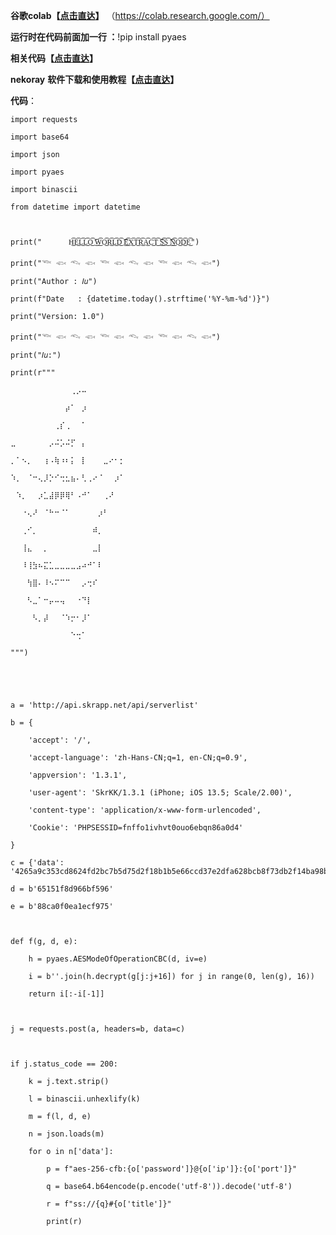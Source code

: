**谷歌colab【[点击直达](https://colab.research.google.com/)】**  （https://colab.research.google.com/）

**运行时在代码前面加一行 ：**!pip install pyaes

**相关代码【[点击直达](https://raw.githubusercontent.com/zzzhhh1/ssvpn/refs/heads/main/ss12)】**

**nekoray** **软件下载和使用教程【[点击直达](https://kjgx668.blogspot.com/2024/06/2024windowsnekoray-tunsing.html)】**

**代码**：

```
import requests

import base64

import json

import pyaes

import binascii

from datetime import datetime



print("      H͜͡E͜͡L͜͡L͜͡O͜͡ ͜͡W͜͡O͜͡R͜͡L͜͡D͜͡ ͜͡E͜͡X͜͡T͜͡R͜͡A͜͡C͜͡T͜͡ ͜͡S͜͡S͜͡ ͜͡N͜͡O͜͡D͜͡E͜͡")

print("𓆝 𓆟 𓆞 𓆟 𓆝 𓆟 𓆞 𓆟 𓆝 𓆟 𓆞 𓆟")

print("Author : 𝐼𝑢")

print(f"Date   : {datetime.today().strftime('%Y-%m-%d')}")

print("Version: 1.0")

print("𓆝 𓆟 𓆞 𓆟 𓆝 𓆟 𓆞 𓆟 𓆝 𓆟 𓆞 𓆟")

print("𝐼𝑢:")

print(r"""

⠀⠀⠀⠀⠀⠀⠀⠀⠀⠀⠀⢀⡠⠤⠀⠀⠀⠀⠀⠀⠀

⠀⠀⠀⠀⠀⠀⠀⠀⠀⠀⡴⠁⠀⡰⠀⠀⠀⠀⠀⠀⠀

⠀⠀⠀⠀⠀⠀⠀⠀⢀⡎⢀⠀⠀⠁⠀⠀⠀⠀⠀⠀⠀

⣀⠀⠀⠀⠀⠀⠀⡠⠬⡡⠬⡋⠀⡄⠀⠀⠀⠀⠀⠀⠀

⡀⠁⠢⡀⠀⠀⢰⠠⢷⠰⠆⡅⠀⡇⠀⠀⠀⣀⠔⠂⡂

⠱⡀⠀⠈⠒⢄⡸⡑⠊⢒⣂⣦⠄⢃⢀⠔⠈⠀⠀⡰⠁

⠀⠱⡀⠀⠀⡰⣁⣼⡿⡿⢿⠃⠠⠚⠁⠀⠀⢀⠜⠀⠀

⠀⠀⠐⢄⠜⠀⠈⠓⠒⠈⠁⠀⠀⠀⠀⠀⡰⠃⠀⠀⠀

⠀⠀⢀⠊⡀⠀⠀⠀⠀⠀⠀⠀⠀⠀⠀⠾⡀⠀⠀⠀⠀

⠀⠀⢸⣄⠀⠀⡀⠀⠀⠀⠀⠀⠀⠀⠀⣀⡇⠀⠀⠀⠀

⠀⠀⠸⢸⣳⠦⣍⣁⣀⣀⣀⣀⣠⠴⠚⠁⠇⠀⠀⠀⠀

⠀⠀⠀⢳⣿⠄⠸⠢⠍⠉⠉⠀⠀⡠⢒⠎⠀⠀⠀⠀⠀

⠀⠀⠀⠣⣀⠁⠒⡤⠤⢤⠀⠀⠐⠙⡇⠀⠀⠀⠀⠀⠀

⠀⠀⠀⠀⠣⡀⡼⠀⠀⠈⠱⡒⠂⡸⠁⠀⠀⠀⠀⠀⠀

⠀⠀⠀⠀⠀⠀⠀⠀⠀⠀⠀⠑⢒⠁⠀⠀⠀⠀⠀⠀⠀

""")





a = 'http://api.skrapp.net/api/serverlist'

b = {

    'accept': '/',

    'accept-language': 'zh-Hans-CN;q=1, en-CN;q=0.9',

    'appversion': '1.3.1',

    'user-agent': 'SkrKK/1.3.1 (iPhone; iOS 13.5; Scale/2.00)',

    'content-type': 'application/x-www-form-urlencoded',

    'Cookie': 'PHPSESSID=fnffo1ivhvt0ouo6ebqn86a0d4'

}

c = {'data': '4265a9c353cd8624fd2bc7b5d75d2f18b1b5e66ccd37e2dfa628bcb8f73db2f14ba98bc6a1d8d0d1c7ff1ef0823b11264d0addaba2bd6a30bdefe06f4ba994ed'}

d = b'65151f8d966bf596'

e = b'88ca0f0ea1ecf975'



def f(g, d, e):

    h = pyaes.AESModeOfOperationCBC(d, iv=e)

    i = b''.join(h.decrypt(g[j:j+16]) for j in range(0, len(g), 16))

    return i[:-i[-1]]



j = requests.post(a, headers=b, data=c)



if j.status_code == 200:

    k = j.text.strip()

    l = binascii.unhexlify(k)

    m = f(l, d, e)

    n = json.loads(m)

    for o in n['data']:

        p = f"aes-256-cfb:{o['password']}@{o['ip']}:{o['port']}"

        q = base64.b64encode(p.encode('utf-8')).decode('utf-8')

        r = f"ss://{q}#{o['title']}"

        print(r)


```

